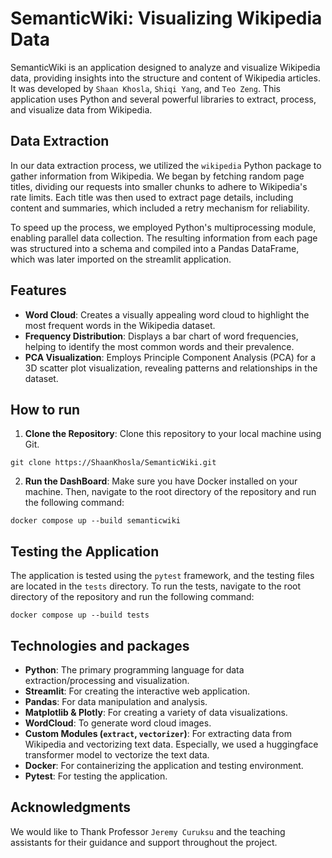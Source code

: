# SemanticWiki: Visualizing Wikipedia Data

SemanticWiki is an application designed to analyze and visualize Wikipedia data, providing insights into the structure and content of Wikipedia articles. It was developed by `Shaan Khosla`, `Shiqi Yang`, and `Teo Zeng`. This application uses Python and several powerful libraries to extract, process, and visualize data from Wikipedia.

## Data Extraction

In our data extraction process, we utilized the `wikipedia` Python package to gather information from Wikipedia. We began by fetching random page titles, dividing our requests into smaller chunks to adhere to Wikipedia's rate limits. Each title was then used to extract page details, including content and summaries, which included a retry mechanism for reliability.

To speed up the process, we employed Python's multiprocessing module, enabling parallel data collection. The resulting information from each page was structured into a schema and compiled into a Pandas DataFrame, which was later imported on the streamlit application.

## Features

  - **Word Cloud**: Creates a visually appealing word cloud to highlight the most frequent words in the Wikipedia dataset.
  - **Frequency Distribution**: Displays a bar chart of word frequencies, helping to identify the most common words and their prevalence.
  - **PCA Visualization**: Employs Principle Component Analysis (PCA) for a 3D scatter plot visualization, revealing patterns and relationships in the dataset.

## How to run

1. **Clone the Repository**: Clone this repository to your local machine using Git.

```
git clone https://ShaanKhosla/SemanticWiki.git
```

2. **Run the DashBoard**: Make sure you have Docker installed on your machine. Then, navigate to the root directory of the repository and run the following command:

```
docker compose up --build semanticwiki
```

## Testing the Application

The application is tested using the `pytest` framework, and the testing files are located in the `tests` directory. To run the tests, navigate to the root directory of the repository and run the following command:

```
docker compose up --build tests
```


## Technologies and packages 

- **Python**: The primary programming language for data extraction/processing and visualization.
- **Streamlit**: For creating the interactive web application.
- **Pandas**: For data manipulation and analysis.
- **Matplotlib & Plotly**: For creating a variety of data visualizations.
- **WordCloud**: To generate word cloud images.
- **Custom Modules (`extract`, `vectorizer`)**: For extracting data from Wikipedia and vectorizing text data. Especially, we used a huggingface transformer model to vectorize the text data.
- **Docker**: For containerizing the application and testing environment.
- **Pytest**: For testing the application.


## Acknowledgments

We would like to Thank Professor `Jeremy Curuksu` and the teaching assistants for their guidance and support throughout the project. 